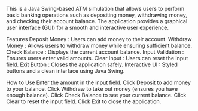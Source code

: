 This is a Java Swing-based ATM simulation that allows users to perform basic banking operations such as depositing money, withdrawing money, and checking their account balance.
The application provides a graphical user interface (GUI) for a smooth and interactive user experience.

 Features
Deposit Money : Users can add money to their account.
Withdraw Money : Allows users to withdraw money while ensuring sufficient balance.
Check Balance : Displays the current account balance.
Input Validation : Ensures users enter valid amounts.
Clear Input : Users can reset the input field.
Exit Button : Closes the application safely.
Interactive UI : Styled buttons and a clean interface using Java Swing.



How to Use
Enter the amount in the input field.
Click Deposit to add money to your balance.
Click Withdraw to take out money (ensures you have enough balance).
Click Check Balance to see your current balance.
Click Clear to reset the input field.
Click Exit to close the application.
